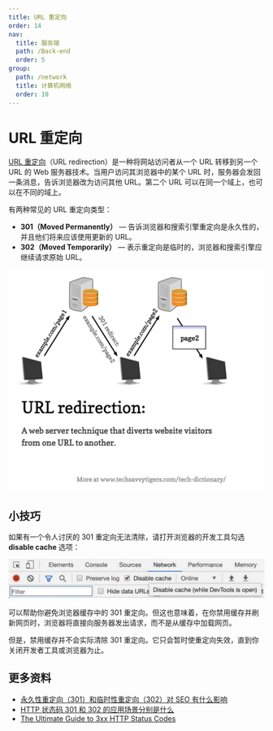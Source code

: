 ```yaml
---
title: URL 重定向
order: 14
nav:
  title: 服务端
  path: /Back-end
  order: 5
group:
  path: /network
  title: 计算机网络
  order: 10
---
```


# URL 重定向

[URL 重定向](https://zh.wikipedia.org/wiki/%E7%B6%B2%E5%9F%9F%E5%90%8D%E7%A8%B1%E8%BD%89%E5%9D%80)（URL redirection）是一种将网站访问者从一个 URL 转移到另一个 URL 的 Web 服务器技术。当用户访问其浏览器中的某个 URL 时，服务器会发回一条消息，告诉浏览器改为访问其他 URL。第二个 URL 可以在同一个域上，也可以在不同的域上。

有两种常见的 URL 重定向类型：

- **301（Moved Permanently）** — 告诉浏览器和搜索引擎重定向是永久性的，并且他们将来应该使用更新的 URL。
- **302（Moved Temporarily）** — 表示重定向是临时的，浏览器和搜索引擎应继续请求原始 URL。

![image-20240906095623733](./assets/image-20240906095623733.png)

## 小技巧

如果有一个令人讨厌的 301 重定向无法清除，请打开浏览器的开发工具勾选 **disable cache** 选项：

![image-20240906095700763](./assets/image-20240906095700763.png)

可以帮助你避免浏览器缓存中的 301 重定向。但这也意味着，在你禁用缓存并刷新网页时，浏览器将直接向服务器发出请求，而不是从缓存中加载网页。

但是，禁用缓存并不会实际清除 301 重定向。它只会暂时使重定向失效，直到你关闭开发者工具或浏览器为止。

## 更多资料

- [永久性重定向（301）和临时性重定向（302）对 SEO 有什么影响](https://github.com/Advanced-Frontend/Daily-Interview-Question/issues/241)
- [HTTP 状态码 301 和 302 的应用场景分别是什么](https://github.com/Advanced-Frontend/Daily-Interview-Question/issues/249)
- [The Ultimate Guide to 3xx HTTP Status Codes](https://www.sitepoint.com/3xx-http-status-codes-ultimate-guide/)
